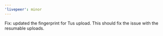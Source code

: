 ```yaml
---
'livepeer': minor
---
```


Fix: updated the fingerprint for Tus upload. This should fix the issue with the resumable uploads.

